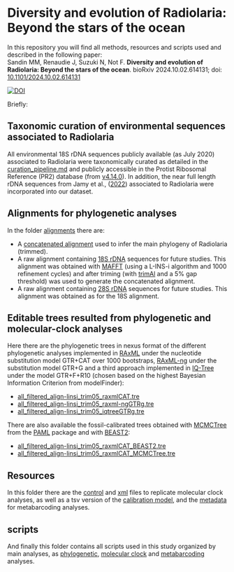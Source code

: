 # Diversity and evolution of Radiolaria: Beyond the stars of the ocean
  
In this repository you will find all methods, resources and scripts used and described in the following paper:  
Sandin MM, Renaudie J, Suzuki N, Not F. **Diversity and evolution of Radiolaria: Beyond the stars of the ocean**. bioRxiv 2024.10.02.614131; doi: [10.1101/2024.10.02.614131](https://doi.org/10.1101/2024.10.02.614131)  
  
[![DOI](https://zenodo.org/badge/277273766.svg)](https://zenodo.org/doi/10.5281/zenodo.13286956)  
  
Briefly:  
## Taxonomic curation of environmental sequences associated to Radiolaria  
All environmental 18S rDNA sequences publicly available (as July 2020) associated to Radiolaria were taxonomically curated as detailed in the [curation_pipeline.md](https://github.com/MiguelMSandin/radiolaria/blob/master/curation_pipeline.md) and publicly accessible in the Protist Ribosomal Reference (PR2) database (from [v4.14.0](https://github.com/pr2database/pr2database/releases/tag/v4.14.0)). In addition, the near full length rDNA sequences from Jamy et al., ([2022](https://figshare.com/articles/dataset/Global_patterns_and_rates_of_habotat_transitions_across_the_eukaryotic_tree_of_life/15164772)) associated to Radiolaria were incorporated into our dataset.  
  
## Alignments for phylogenetic analyses  
In the folder [alignments](https://github.com/MiguelMSandin/radiolaria/tree/master/alignments) there are:  
- A [concatenated alignment](https://github.com/MiguelMSandin/radiolaria/blob/master/alignments/all_filtered_align-linsi_trim05.fasta.gz) used to infer the main phylogeny of Radiolaria (trimmed).  
- A raw alignment containing [18S rDNA](https://github.com/MiguelMSandin/radiolaria/blob/master/alignments/all_18S_filtered_align-linsi.fasta.gz) sequences for future studies. This alignment was obtained with [MAFFT](https://mafft.cbrc.jp/alignment/software/) (using a L-INS-i algorithm and 1000 refinement cycles) and after triming (with [trimAl](http://trimal.cgenomics.org/) and a 5% gap threshold) was used to generate the concatenated alignment.  
- A raw alignment containing [28S rDNA](https://github.com/MiguelMSandin/radiolaria/blob/master/alignments/all_28S_filtered_align-linsi.fasta.gz) sequences for future studies. This alignment was obtained as for the 18S alignment.  
  
## Editable trees resulted from phylogenetic and molecular-clock analyses  
Here there are the phylogenetic trees in nexus format of the different phylogenetic analyses implemented in [RAxML](https://github.com/stamatak/standard-RAxML) under the nucleotide substitution model GTR+CAT over 1000 bootstraps, [RAxML-ng](https://github.com/amkozlov/raxml-ng) under the substitution model GTR+G and a third approach implemented in [IQ-Tree](http://www.iqtree.org/) under the model GTR+F+R10 (chosen based on the highest Bayesian Information Criterion from modelFinder):  
- [all_filtered_align-linsi_trim05_raxmlCAT.tre](https://github.com/MiguelMSandin/radiolaria/tree/master/trees/all_filtered_align-linsi_trim05_raxmlCAT.tre)  
- [all_filtered_align-linsi_trim05_raxml-ngGTRg.tre](https://github.com/MiguelMSandin/radiolaria/tree/master/trees/all_filtered_align-linsi_trim05_raxml-ngGTRg.tre)  
- [all_filtered_align-linsi_trim05_iqtreeGTRg.tre](https://github.com/MiguelMSandin/radiolaria/tree/master/trees/all_filtered_align-linsi_trim05_iqtreeGTRg.tre)  
  
There are also available the fossil-calibrated trees obtained with [MCMCTree](http://abacus.gene.ucl.ac.uk/software/MCMCtree.Tutorials.pdf) from the [PAML](http://abacus.gene.ucl.ac.uk/software/paml.html) package and with [BEAST2](http://www.beast2.org/):  
- [all_filtered_align-linsi_trim05_raxmlCAT_BEAST2.tre](https://github.com/MiguelMSandin/radiolaria/tree/master/trees/all_filtered_align-linsi_trim05_raxmlCAT_BEAST2.tre)  
- [all_filtered_align-linsi_trim05_raxmlCAT_MCMCTree.tre](https://github.com/MiguelMSandin/radiolaria/tree/master/trees/all_filtered_align-linsi_trim05_raxmlCAT_MCMCTree.tre)  
  
## Resources  
In this folder there are the [control](https://github.com/MiguelMSandin/radiolaria/tree/master/resources/molClock/mcmcTree) and [xml](https://github.com/MiguelMSandin/radiolaria/blob/master/resources/molClock/beast2/all_filtered_align-linsi_trim05_raxmlCAT_mc09_beast2.xml.gz) files to replicate molecular clock analyses, as well as a tsv version of the [calibration model](https://github.com/MiguelMSandin/radiolaria/blob/master/resources/molClock/fossil_calibrations.tsv), and the [metadata](https://github.com/MiguelMSandin/radiolaria/blob/master/resources/metabarcoding/metadata_assembled_nonRedundant.tsv) for metabarcoding analyses.  
  
## scripts  
And finally this folder contains all scripts used in this study organized by main analyses, as [phylogenetic](https://github.com/MiguelMSandin/radiolaria/tree/master/scripts/1_phylo), [molecular clock](https://github.com/MiguelMSandin/radiolaria/tree/master/scripts/2_molClock) and [metabarcoding](https://github.com/MiguelMSandin/radiolaria/tree/master/scripts/3_metaB) analyses.  
